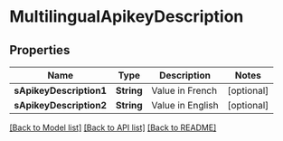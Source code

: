 # MultilingualApikeyDescription

## Properties
Name | Type | Description | Notes
------------ | ------------- | ------------- | -------------
**sApikeyDescription1** | **String** | Value in French | [optional] 
**sApikeyDescription2** | **String** | Value in English | [optional] 

[[Back to Model list]](../README.md#documentation-for-models) [[Back to API list]](../README.md#documentation-for-api-endpoints) [[Back to README]](../README.md)


